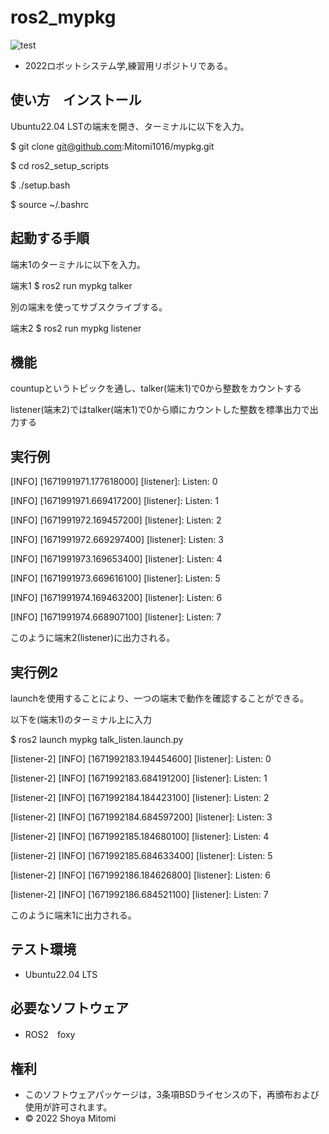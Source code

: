 # ros2_mypkg
![test](https://github.com/Mitomi1016/mypkg/actions/workflows/test.yml/badge.svg)

* 2022ロボットシステム学,練習用リポジトリである。

## 使い方　インストール

Ubuntu22.04 LSTの端末を開き、ターミナルに以下を入力。

$ git clone git@github.com:Mitomi1016/mypkg.git

$ cd ros2_setup_scripts

$ ./setup.bash

$ source ~/.bashrc

## 起動する手順

端末1のターミナルに以下を入力。

端末1 $ ros2 run mypkg talker

別の端末を使ってサブスクライブする。

端末2 $ ros2 run mypkg listener

## 機能

countupというトピックを通し、talker(端末1)で0から整数をカウントする

listener(端末2)ではtalker(端末1)で0から順にカウントした整数を標準出力で出力する

## 実行例

[INFO] [1671991971.177618000] [listener]: Listen: 0

[INFO] [1671991971.669417200] [listener]: Listen: 1

[INFO] [1671991972.169457200] [listener]: Listen: 2

[INFO] [1671991972.669297400] [listener]: Listen: 3

[INFO] [1671991973.169653400] [listener]: Listen: 4

[INFO] [1671991973.669616100] [listener]: Listen: 5

[INFO] [1671991974.169463200] [listener]: Listen: 6

[INFO] [1671991974.668907100] [listener]: Listen: 7

このように端末2(listener)に出力される。

## 実行例2

launchを使用することにより、一つの端末で動作を確認することができる。

以下を(端末1)のターミナル上に入力

$ ros2 launch mypkg  talk_listen.launch.py

[listener-2] [INFO] [1671992183.194454600] [listener]: Listen: 0

[listener-2] [INFO] [1671992183.684191200] [listener]: Listen: 1

[listener-2] [INFO] [1671992184.184423100] [listener]: Listen: 2

[listener-2] [INFO] [1671992184.684597200] [listener]: Listen: 3

[listener-2] [INFO] [1671992185.184680100] [listener]: Listen: 4

[listener-2] [INFO] [1671992185.684633400] [listener]: Listen: 5

[listener-2] [INFO] [1671992186.184626800] [listener]: Listen: 6

[listener-2] [INFO] [1671992186.684521100] [listener]: Listen: 7

このように端末1に出力される。

## テスト環境
* Ubuntu22.04 LTS

## 必要なソフトウェア
* ROS2　foxy

## 権利
* このソフトウェアパッケージは，3条項BSDライセンスの下，再頒布および使用が許可されます。
* © 2022 Shoya Mitomi

